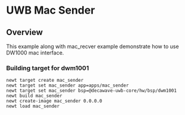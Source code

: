 # UWB Mac Sender

## Overview
This example along with mac_recver example demonstrate how to use DW1000 mac interface.

### Building target for dwm1001

```no-highlight
newt target create mac_sender
newt target set mac_sender app=apps/mac_sender
newt target set mac_sender bsp=@decawave-uwb-core/hw/bsp/dwm1001
newt build mac_sender
newt create-image mac_sender 0.0.0.0
newt load mac_sender
```
